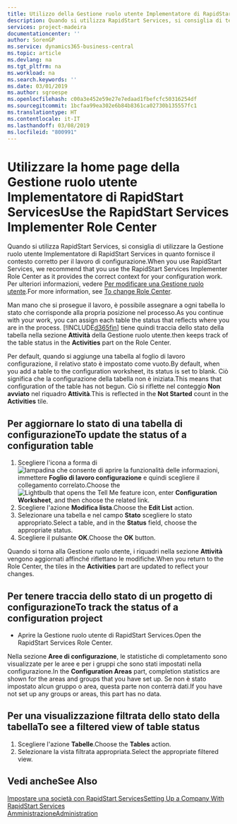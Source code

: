 ```yaml
---
title: Utilizzo della Gestione ruolo utente Implementatore di RapidStart Services | Documenti Microsoft
description: Quando si utilizza RapidStart Services, si consiglia di tenere traccia del proprio lavoro e di utilizzare la Gestione ruolo utente Implementatore di RapidStart Services in quanto fornisce il contesto corretto per il lavoro di configurazione.
services: project-madeira
documentationcenter: ''
author: SorenGP
ms.service: dynamics365-business-central
ms.topic: article
ms.devlang: na
ms.tgt_pltfrm: na
ms.workload: na
ms.search.keywords: ''
ms.date: 03/01/2019
ms.author: sgroespe
ms.openlocfilehash: c00a3e452e59e27e7edaad1fbefcfc50316254df
ms.sourcegitcommit: 1bcfaa99ea302e6b84b8361ca02730b135557fc1
ms.translationtype: HT
ms.contentlocale: it-IT
ms.lasthandoff: 03/08/2019
ms.locfileid: "800991"
---
```

# <a name="use-the-rapidstart-services-implementer-role-center"></a><span data-ttu-id="1d631-103">Utilizzare la home page della Gestione ruolo utente Implementatore di RapidStart Services</span><span class="sxs-lookup"><span data-stu-id="1d631-103">Use the RapidStart Services Implementer Role Center</span></span>
<span data-ttu-id="1d631-104">Quando si utilizza RapidStart Services, si consiglia di utilizzare la Gestione ruolo utente Implementatore di RapidStart Services in quanto fornisce il contesto corretto per il lavoro di configurazione.</span><span class="sxs-lookup"><span data-stu-id="1d631-104">When you use RapidStart Services, we recommend that you use the RapidStart Services Implementer Role Center as it provides the correct context for your configuration work.</span></span> <span data-ttu-id="1d631-105">Per ulteriori informazioni, vedere [Per modificare una Gestione ruolo utente](ui-change-basic-settings.md#to-change-role-center).</span><span class="sxs-lookup"><span data-stu-id="1d631-105">For more information, see [To change Role Center](ui-change-basic-settings.md#to-change-role-center).</span></span>

<span data-ttu-id="1d631-106">Man mano che si prosegue il lavoro, è possibile assegnare a ogni tabella lo stato che corrisponde alla propria posizione nel processo.</span><span class="sxs-lookup"><span data-stu-id="1d631-106">As you continue with your work, you can assign each table the status that reflects where you are in the process.</span></span> [!INCLUDE[d365fin](includes/d365fin_md.md)] <span data-ttu-id="1d631-107">tiene quindi traccia dello stato della tabella nella sezione **Attività** della Gestione ruolo utente.</span><span class="sxs-lookup"><span data-stu-id="1d631-107">then keeps track of the table status in the **Activities** part on the Role Center.</span></span>  

<span data-ttu-id="1d631-108">Per default, quando si aggiunge una tabella al foglio di lavoro configurazione, il relativo stato è impostato come vuoto.</span><span class="sxs-lookup"><span data-stu-id="1d631-108">By default, when you add a table to the configuration worksheet, its status is set to blank.</span></span> <span data-ttu-id="1d631-109">Ciò significa che la configurazione della tabella non è iniziata.</span><span class="sxs-lookup"><span data-stu-id="1d631-109">This means that configuration of the table has not begun.</span></span> <span data-ttu-id="1d631-110">Ciò si riflette nel conteggio **Non avviato** nel riquadro **Attività**.</span><span class="sxs-lookup"><span data-stu-id="1d631-110">This is reflected in the **Not Started** count in the **Activities** tile.</span></span>  

## <a name="to-update-the-status-of-a-configuration-table"></a><span data-ttu-id="1d631-111">Per aggiornare lo stato di una tabella di configurazione</span><span class="sxs-lookup"><span data-stu-id="1d631-111">To update the status of a configuration table</span></span>  
1.  <span data-ttu-id="1d631-112">Scegliere l'icona a forma di ![lampadina che consente di aprire la funzionalità delle informazioni](media/ui-search/search_small.png "Informazioni sull'operazione che si desidera eseguire"), immettere **Foglio di lavoro configurazione** e quindi scegliere il collegamento correlato.</span><span class="sxs-lookup"><span data-stu-id="1d631-112">Choose the ![Lightbulb that opens the Tell Me feature](media/ui-search/search_small.png "Tell me what you want to do") icon, enter **Configuration Worksheet**, and then choose the related link.</span></span>  
2.  <span data-ttu-id="1d631-113">Scegliere l'azione **Modifica lista**.</span><span class="sxs-lookup"><span data-stu-id="1d631-113">Choose the **Edit List** action.</span></span>  
3.  <span data-ttu-id="1d631-114">Selezionare una tabella e nel campo **Stato** scegliere lo stato appropriato.</span><span class="sxs-lookup"><span data-stu-id="1d631-114">Select a table, and in the **Status** field, choose the appropriate status.</span></span>  
4.  <span data-ttu-id="1d631-115">Scegliere il pulsante **OK**.</span><span class="sxs-lookup"><span data-stu-id="1d631-115">Choose the **OK** button.</span></span>  

<span data-ttu-id="1d631-116">Quando si torna alla Gestione ruolo utente, i riquadri nella sezione **Attività** vengono aggiornati affinché riflettano le modifiche.</span><span class="sxs-lookup"><span data-stu-id="1d631-116">When you return to the Role Center, the tiles in the **Activities** part are updated to reflect your changes.</span></span>  

## <a name="to-track-the-status-of-a-configuration-project"></a><span data-ttu-id="1d631-117">Per tenere traccia dello stato di un progetto di configurazione</span><span class="sxs-lookup"><span data-stu-id="1d631-117">To track the status of a configuration project</span></span>  
- <span data-ttu-id="1d631-118">Aprire la Gestione ruolo utente di RapidStart Services.</span><span class="sxs-lookup"><span data-stu-id="1d631-118">Open the RapidStart Services Role Center.</span></span>  

<span data-ttu-id="1d631-119">Nella sezione **Aree di configurazione**, le statistiche di completamento sono visualizzate per le aree e per i gruppi che sono stati impostati nella configurazione.</span><span class="sxs-lookup"><span data-stu-id="1d631-119">In the **Configuration Areas** part, completion statistics are shown for the areas and groups that you have set up.</span></span> <span data-ttu-id="1d631-120">Se non è stato impostato alcun gruppo o area, questa parte non conterrà dati.</span><span class="sxs-lookup"><span data-stu-id="1d631-120">If you have not set up any groups or areas, this part has no data.</span></span>  

## <a name="to-see-a-filtered-view-of-table-status"></a><span data-ttu-id="1d631-121">Per una visualizzazione filtrata dello stato della tabella</span><span class="sxs-lookup"><span data-stu-id="1d631-121">To see a filtered view of table status</span></span>  
1. <span data-ttu-id="1d631-122">Scegliere l'azione **Tabelle**.</span><span class="sxs-lookup"><span data-stu-id="1d631-122">Choose the **Tables** action.</span></span>  
2. <span data-ttu-id="1d631-123">Selezionare la vista filtrata appropriata.</span><span class="sxs-lookup"><span data-stu-id="1d631-123">Select the appropriate filtered view.</span></span>  

## <a name="see-also"></a><span data-ttu-id="1d631-124">Vedi anche</span><span class="sxs-lookup"><span data-stu-id="1d631-124">See Also</span></span>  
[<span data-ttu-id="1d631-125">Impostare una società con RapidStart Services</span><span class="sxs-lookup"><span data-stu-id="1d631-125">Setting Up a Company With RapidStart Services</span></span>](admin-set-up-a-company-with-rapidstart.md)  
[<span data-ttu-id="1d631-126">Amministrazione</span><span class="sxs-lookup"><span data-stu-id="1d631-126">Administration</span></span>](admin-setup-and-administration.md)
